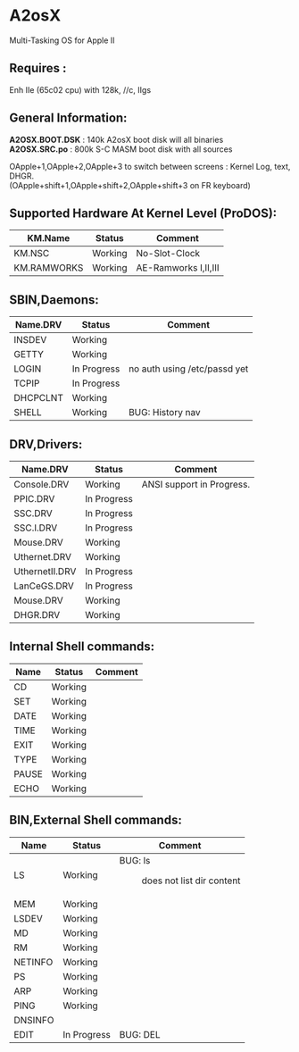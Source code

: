# A2osX
Multi-Tasking OS for Apple II
## Requires :
Enh IIe (65c02 cpu) with 128k, //c, IIgs
## General Information:
**A2OSX.BOOT.DSK** : 140k A2osX boot disk will all binaries  
**A2OSX.SRC.po** : 800k S-C MASM boot disk with all sources  
  
OApple+1,OApple+2,OApple+3 to switch between screens : Kernel Log, text, DHGR.  
(OApple+shift+1,OApple+shift+2,OApple+shift+3 on FR keyboard)  
  
## Supported Hardware At Kernel Level (ProDOS):
| KM.Name | Status | Comment |
| ------- | ------ | ------- |
| KM.NSC | Working | No-Slot-Clock |
| KM.RAMWORKS | Working | AE-Ramworks I,II,III |
  
## SBIN,Daemons:  
| Name.DRV | Status | Comment |
| -------- | ------ | ------- |
| INSDEV | Working | |
| GETTY | Working | |
| LOGIN | In Progress | no auth using /etc/passd yet |
| TCPIP | In Progress | |
| DHCPCLNT | Working | |
| SHELL | Working | BUG: History nav|
  
## DRV,Drivers:  
| Name.DRV | Status | Comment |
| -------- | ------ | ------- |
| Console.DRV | Working | ANSI support in Progress. |
| PPIC.DRV | In Progress | |
| SSC.DRV | In Progress | |
| SSC.I.DRV | In Progress | |
| Mouse.DRV | Working | |
| Uthernet.DRV | Working | |
| UthernetII.DRV | In Progress | |
| LanCeGS.DRV | In Progress | |
| Mouse.DRV | Working | |
| DHGR.DRV | Working | |
  
## Internal Shell commands:  
| Name | Status | Comment |
| ---- | ------ | ------- |
| CD | Working | |
| SET | Working  | |
| DATE | Working  | |
| TIME | Working  | |
| EXIT | Working  | |
| TYPE | Working  | |
| PAUSE | Working | |
| ECHO | Working | |
  
## BIN,External Shell commands:  
| Name | Status | Comment |
| ---- | ------ | ------- |
| LS | Working  | BUG: ls <dir> does not list dir content |
| MEM | Working  | |
| LSDEV | Working | |
| MD | Working  | |
| RM | Working | |
| NETINFO | Working  | |
| PS | Working  | |
| ARP | Working  | |
| PING | Working | |
| DNSINFO | | |
| EDIT | In Progress | BUG: DEL |
  
